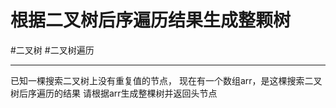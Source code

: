 # 根据二叉树后序遍历结果生成整颗树

#二叉树  #二叉树遍历 

---
已知一棵搜索二叉树上没有重复值的节点，
现在有一个数组arr，是这棵搜索二叉树后序遍历的结果
请根据arr生成整棵树并返回头节点

